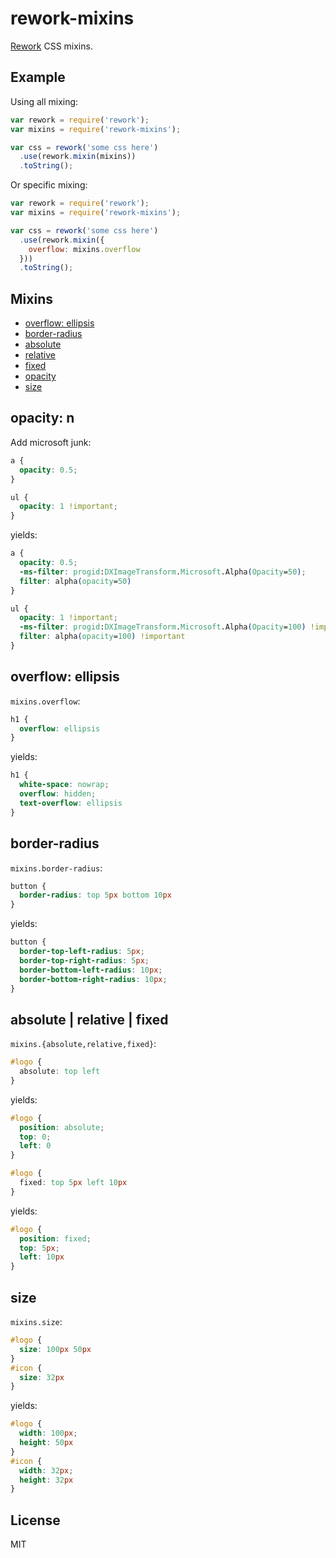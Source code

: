 
# rework-mixins

  [Rework](https://github.com/visionmedia/rework) CSS mixins.

## Example

  Using all mixing:

```js
var rework = require('rework');
var mixins = require('rework-mixins');

var css = rework('some css here')
  .use(rework.mixin(mixins))
  .toString();
```

  Or specific mixing:

```js
var rework = require('rework');
var mixins = require('rework-mixins');

var css = rework('some css here')
  .use(rework.mixin({
    overflow: mixins.overflow
  }))
  .toString();
```

## Mixins

  - [overflow: ellipsis](#overflow-ellipsis)
  - [border-radius](#border-radius)
  - [absolute](#absolute--relative--fixed)
  - [relative](#absolute--relative--fixed)
  - [fixed](#absolute--relative--fixed)
  - [opacity](#opacity-n)
  - [size](#size)

## opacity: n

  Add microsoft junk:

```css
a {
  opacity: 0.5;
}

ul {
  opacity: 1 !important;
}
```

yields:

```css
a {
  opacity: 0.5;
  -ms-filter: progid:DXImageTransform.Microsoft.Alpha(Opacity=50);
  filter: alpha(opacity=50)
}

ul {
  opacity: 1 !important;
  -ms-filter: progid:DXImageTransform.Microsoft.Alpha(Opacity=100) !important;
  filter: alpha(opacity=100) !important
}
```

## overflow: ellipsis

  `mixins.overflow`:

```css
h1 {
  overflow: ellipsis
}
```

yields:

```css
h1 {
  white-space: nowrap;
  overflow: hidden;
  text-overflow: ellipsis
}
```

## border-radius

  `mixins.border-radius`:

```css
button {
  border-radius: top 5px bottom 10px
}
```

yields:

```css
button {
  border-top-left-radius: 5px;
  border-top-right-radius: 5px;
  border-bottom-left-radius: 10px;
  border-bottom-right-radius: 10px;
}
```

## absolute | relative | fixed

  `mixins.{absolute,relative,fixed}`:

```css
#logo {
  absolute: top left
}
```

yields:

```css
#logo {
  position: absolute;
  top: 0;
  left: 0
}
```

```css
#logo {
  fixed: top 5px left 10px
}
```

yields:

```css
#logo {
  position: fixed;
  top: 5px;
  left: 10px
}
```

## size

  `mixins.size`:

```css
#logo {
  size: 100px 50px
}
#icon {
  size: 32px
}
```

yields:

```css
#logo {
  width: 100px;
  height: 50px
}
#icon {
  width: 32px;
  height: 32px
}
```

## License

  MIT
